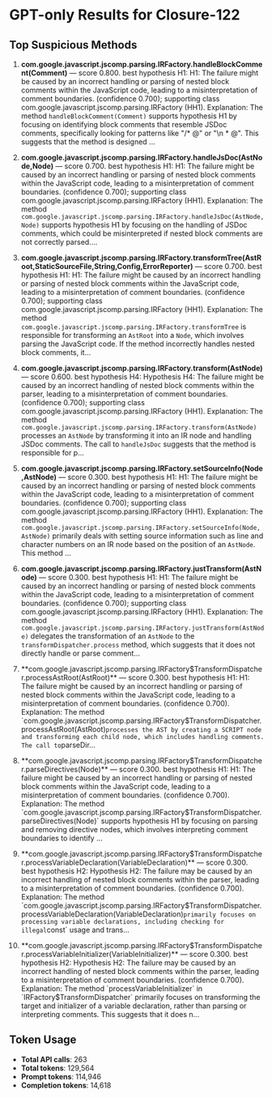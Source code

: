 # GPT-only Results for Closure-122

## Top Suspicious Methods

1. **com.google.javascript.jscomp.parsing.IRFactory.handleBlockComment(Comment)** — score 0.800. best hypothesis H1: H1: The failure might be caused by an incorrect handling or parsing of nested block comments within the JavaScript code, leading to a misinterpretation of comment boundaries. (confidence 0.700); supporting class com.google.javascript.jscomp.parsing.IRFactory (HH1).
    Explanation: The method `handleBlockComment(Comment)` supports hypothesis H1 by focusing on identifying block comments that resemble JSDoc comments, specifically looking for patterns like "/* @" or "\n * @". This suggests that the method is designed ...

2. **com.google.javascript.jscomp.parsing.IRFactory.handleJsDoc(AstNode,Node)** — score 0.700. best hypothesis H1: H1: The failure might be caused by an incorrect handling or parsing of nested block comments within the JavaScript code, leading to a misinterpretation of comment boundaries. (confidence 0.700); supporting class com.google.javascript.jscomp.parsing.IRFactory (HH1).
    Explanation: The method `com.google.javascript.jscomp.parsing.IRFactory.handleJsDoc(AstNode, Node)` supports hypothesis H1 by focusing on the handling of JSDoc comments, which could be misinterpreted if nested block comments are not correctly parsed....

3. **com.google.javascript.jscomp.parsing.IRFactory.transformTree(AstRoot,StaticSourceFile,String,Config,ErrorReporter)** — score 0.700. best hypothesis H1: H1: The failure might be caused by an incorrect handling or parsing of nested block comments within the JavaScript code, leading to a misinterpretation of comment boundaries. (confidence 0.700); supporting class com.google.javascript.jscomp.parsing.IRFactory (HH1).
    Explanation: The method `com.google.javascript.jscomp.parsing.IRFactory.transformTree` is responsible for transforming an `AstRoot` into a `Node`, which involves parsing the JavaScript code. If the method incorrectly handles nested block comments, it...

4. **com.google.javascript.jscomp.parsing.IRFactory.transform(AstNode)** — score 0.600. best hypothesis H4: Hypothesis H4: The failure might be caused by an incorrect handling of nested block comments within the parser, leading to a misinterpretation of comment boundaries. (confidence 0.700); supporting class com.google.javascript.jscomp.parsing.IRFactory (HH1).
    Explanation: The method `com.google.javascript.jscomp.parsing.IRFactory.transform(AstNode)` processes an `AstNode` by transforming it into an IR node and handling JSDoc comments. The call to `handleJsDoc` suggests that the method is responsible for p...

5. **com.google.javascript.jscomp.parsing.IRFactory.setSourceInfo(Node,AstNode)** — score 0.300. best hypothesis H1: H1: The failure might be caused by an incorrect handling or parsing of nested block comments within the JavaScript code, leading to a misinterpretation of comment boundaries. (confidence 0.700); supporting class com.google.javascript.jscomp.parsing.IRFactory (HH1).
    Explanation: The method `com.google.javascript.jscomp.parsing.IRFactory.setSourceInfo(Node, AstNode)` primarily deals with setting source information such as line and character numbers on an IR node based on the position of an `AstNode`. This method ...

6. **com.google.javascript.jscomp.parsing.IRFactory.justTransform(AstNode)** — score 0.300. best hypothesis H1: H1: The failure might be caused by an incorrect handling or parsing of nested block comments within the JavaScript code, leading to a misinterpretation of comment boundaries. (confidence 0.700); supporting class com.google.javascript.jscomp.parsing.IRFactory (HH1).
    Explanation: The method `com.google.javascript.jscomp.parsing.IRFactory.justTransform(AstNode)` delegates the transformation of an `AstNode` to the `transformDispatcher.process` method, which suggests that it does not directly handle or parse comment...

7. **com.google.javascript.jscomp.parsing.IRFactory$TransformDispatcher.processAstRoot(AstRoot)** — score 0.300. best hypothesis H1: H1: The failure might be caused by an incorrect handling or parsing of nested block comments within the JavaScript code, leading to a misinterpretation of comment boundaries. (confidence 0.700).
    Explanation: The method `com.google.javascript.jscomp.parsing.IRFactory$TransformDispatcher.processAstRoot(AstRoot)` processes the AST by creating a SCRIPT node and transforming each child node, which includes handling comments. The call to `parseDir...

8. **com.google.javascript.jscomp.parsing.IRFactory$TransformDispatcher.parseDirectives(Node)** — score 0.300. best hypothesis H1: H1: The failure might be caused by an incorrect handling or parsing of nested block comments within the JavaScript code, leading to a misinterpretation of comment boundaries. (confidence 0.700).
    Explanation: The method `com.google.javascript.jscomp.parsing.IRFactory$TransformDispatcher.parseDirectives(Node)` supports hypothesis H1 by focusing on parsing and removing directive nodes, which involves interpreting comment boundaries to identify ...

9. **com.google.javascript.jscomp.parsing.IRFactory$TransformDispatcher.processVariableDeclaration(VariableDeclaration)** — score 0.300. best hypothesis H2: Hypothesis H2: The failure may be caused by an incorrect handling of nested block comments within the parser, leading to a misinterpretation of comment boundaries. (confidence 0.700).
    Explanation: The method `com.google.javascript.jscomp.parsing.IRFactory$TransformDispatcher.processVariableDeclaration(VariableDeclaration)` primarily focuses on processing variable declarations, including checking for illegal `const` usage and trans...

10. **com.google.javascript.jscomp.parsing.IRFactory$TransformDispatcher.processVariableInitializer(VariableInitializer)** — score 0.300. best hypothesis H2: Hypothesis H2: The failure may be caused by an incorrect handling of nested block comments within the parser, leading to a misinterpretation of comment boundaries. (confidence 0.700).
    Explanation: The method `processVariableInitializer` in `IRFactory$TransformDispatcher` primarily focuses on transforming the target and initializer of a variable declaration, rather than parsing or interpreting comments. This suggests that it does n...


## Token Usage

- **Total API calls**: 263
- **Total tokens**: 129,564
- **Prompt tokens**: 114,946
- **Completion tokens**: 14,618
